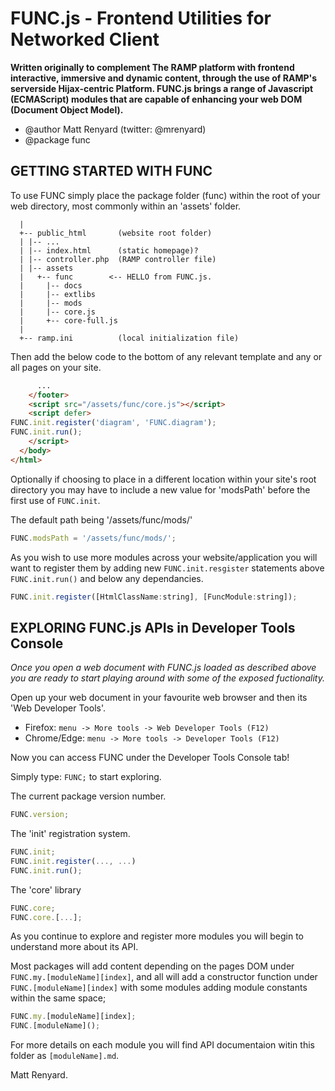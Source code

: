 FUNC.js - Frontend Utilities for Networked Client
==================================================

**Written originally to complement The RAMP platform
with frontend interactive, immersive and dynamic 
content, through the use of RAMP's serverside
Hijax-centric Platform. FUNC.js brings a range of
Javascript (ECMAScript) modules that are capable
of enhancing your web DOM (Document Object Model).**

 * @author Matt Renyard (twitter: @mrenyard)
 * @package func

GETTING STARTED WITH FUNC
--------------------------------------------------

To use FUNC simply place the package folder (func)
within the root of your web directory, most commonly
within an 'assets' folder.
```
  |
  +-- public_html       (website root folder)
  | |-- ...
  | |-- index.html      (static homepage)?
  | |-- controller.php  (RAMP controller file)
  | |-- assets
  |   +-- func        <-- HELLO from FUNC.js.
  |     |-- docs
  |     |-- extlibs
  |     |-- mods
  |     |-- core.js
  |     +-- core-full.js
  |
  +-- ramp.ini          (local initialization file)
```
Then add the below code to the bottom of any relevant
template and any or all pages on your site.

```html
      ...
    </footer>
    <script src="/assets/func/core.js"></script>
    <script defer>
FUNC.init.register('diagram', 'FUNC.diagram');
FUNC.init.run();
    </script>
  </body>
</html>
```
Optionally if choosing to place in a different location
within your site's root directory you may have to include
a new value for 'modsPath' before the first use of
`FUNC.init`.

The default path being '/assets/func/mods/'
```javascript
FUNC.modsPath = '/assets/func/mods/';
```

As you wish to use more modules across your website/application
you will want to register them by adding new `FUNC.init.resgister`
statements above `FUNC.init.run()` and below any dependancies.
```javascript
FUNC.init.register([HtmlClassName:string], [FuncModule:string]);
```

EXPLORING FUNC.js APIs in Developer Tools Console
--------------------------------------------------

*Once you open a web document with FUNC.js loaded
as described above you are ready to start playing
around with some of the exposed fuctionality.*

Open up your web document in your favourite web browser
and then its 'Web Developer Tools'.

- Firefox:     `menu -> More tools -> Web Developer Tools (F12)`
- Chrome/Edge: `menu -> More tools -> Developer Tools (F12)`

Now you can access FUNC under the Developer Tools Console tab!

Simply type: `FUNC;` to start exploring.

The current package version number.
```javascript
FUNC.version;
```

The 'init' registration system.
```javascript
FUNC.init;
FUNC.init.register(..., ...)
FUNC.init.run();
```

The 'core' library 
```javascript
FUNC.core;
FUNC.core.[...];
```
As you continue to explore and register more modules
you will begin to understand more about its API.

Most packages will add content depending on the
pages DOM under `FUNC.my.[moduleName][index]`,
and all will add a constructor function under
`FUNC.[moduleName][index]` with some modules
adding module constants within the same space;

```javascript
FUNC.my.[moduleName][index];
FUNC.[moduleName]();
```

For more details on each module you will find API
documentaion witin this folder as `[moduleName].md`.

Matt Renyard.
